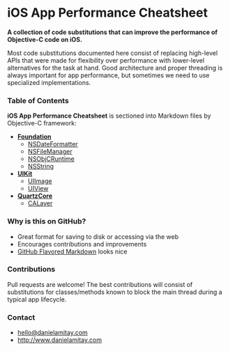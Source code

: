 # iOS App Performance Cheatsheet

**A collection of code substitutions that can improve the performance of Objective-C code on iOS.**

Most code substitutions documented here consist of replacing high-level APIs that were made for flexibility over performance with lower-level alternatives for the task at hand. Good architecture and proper threading is always important for app performance, but sometimes we need to use specialized implementations.

### Table of Contents

**iOS App Performance Cheatsheet** is sectioned into Markdown files by Objective-C framework:
- [**Foundation**](Foundation.md)
	- [NSDateFormatter](Foundation.md#nsdateformatter)
	- [NSFileManager](Foundation.md#nsfilemanager)
	- [NSObjCRuntime](Foundation.md#nsobjcruntime)
	- [NSString](Foundation.md#nsstring)
- [**UIKit**](UIKit.md)
	- [UIImage](UIKit.md#uiimage)
	- [UIView](UIKit.md#uiview)
- [**QuartzCore**](QuartzCore.md)
	- [CALayer](QuartzCore.md#calayer)

### Why is this on GitHub?

- Great format for saving to disk or accessing via the web
- Encourages contributions and improvements
- [GitHub Flavored Markdown](https://github.com/adam-p/markdown-here/wiki/Markdown-Cheatsheet) looks nice

### Contributions

Pull requests are welcome! The best contributions will consist of substitutions for classes/methods known to block the main thread during a typical app lifecycle.

### Contact

- hello@danielamitay.com
- http://www.danielamitay.com
